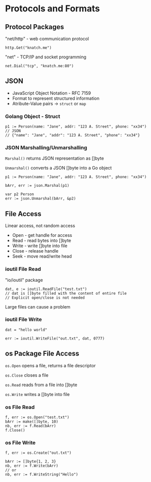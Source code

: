 # Protocols and Formats 

## Protocol Packages

"net/http" - web communication protocol
```golang
http.Get("knatch.me")
```

"net" - TCP/IP and socket programming
```golang
net.Dial("tcp", "knatch.me:80")
```

## JSON
- JavaScript Object Notation - RFC 7159
- Format to represent structured information
- Atribute-Value pairs -> `struct` or `map`

### Golang Object - Struct
```golang
p1 := Person(name: "Jane", addr: "123 A. Street", phone: "xx34")
// JSON
// {"name": "Jane", "addr": "123 A. Street", "phone": "xx34"}
```

### JSON Marshalling/Unmarshalling
`Marshal()` returns JSON representation as []byte

`Unmarshal()` converts a JSON []byte into a Go object
```golang
p1 := Person(name: "Jane", addr: "123 A. Street", phone: "xx34")

bArr, err := json.Marshal(p1)

var p2 Person
err := json.Unmarshal(bArr, &p2)
```


## File Access
Linear access, not random access
- Open - get handle for access
- Read - read bytes into []byte
- Write - write []byte into file
- Close - release handle
- Seek - move read/write head

### ioutil File Read
"io/ioutil" package
```golang
dat, e := ioutil.ReadFile("test.txt")
// dat is []byte filled with the content of entire file
// Explicit open/close is not needed
```
Large files can cause a problem

### ioutil File Write
```golang
dat = "hello world"

err := ioutil.WriteFile("out.txt", dat, 0777)
```

## os Package File Access
`os.Open` opens a file, returns a file descriptor

`os.Close` closes a file

`os.Read` reads from a file into []byte

`os.Write` writes a []byte into file

### os File Read
```golang
f, err := os.Open("test.txt")
bArr := make([]byte, 10)
nb, err := f.Read(bArr)
f.Close()
```

### os File Write
```golang
f, err := os.Create("out.txt")

bArr := []byte{1, 2, 3}
nb, err := f.Write(bArr)
// or
nb, err := f.WriteString("Hello")
```